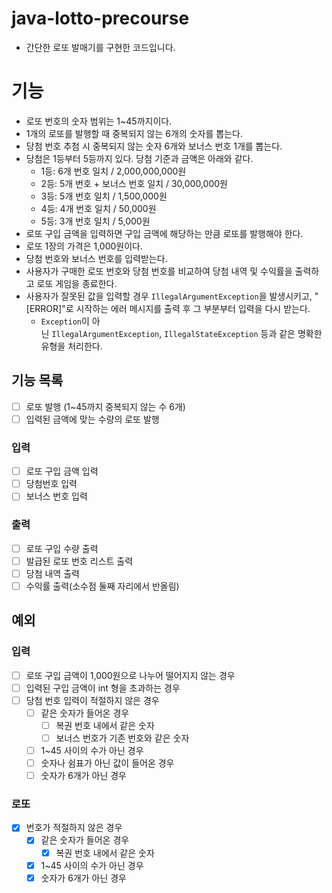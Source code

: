 # java-lotto-precourse

- 간단한 로또 발매기를 구현한 코드입니다.

# 기능

- 로또 번호의 숫자 범위는 1~45까지이다.
- 1개의 로또를 발행할 때 중복되지 않는 6개의 숫자를 뽑는다.
- 당첨 번호 추첨 시 중복되지 않는 숫자 6개와 보너스 번호 1개를 뽑는다.
- 당첨은 1등부터 5등까지 있다. 당첨 기준과 금액은 아래와 같다.
    - 1등: 6개 번호 일치 / 2,000,000,000원
    - 2등: 5개 번호 + 보너스 번호 일치 / 30,000,000원
    - 3등: 5개 번호 일치 / 1,500,000원
    - 4등: 4개 번호 일치 / 50,000원
    - 5등: 3개 번호 일치 / 5,000원
- 로또 구입 금액을 입력하면 구입 금액에 해당하는 만큼 로또를 발행해야 한다.
- 로또 1장의 가격은 1,000원이다.
- 당첨 번호와 보너스 번호를 입력받는다.
- 사용자가 구매한 로또 번호와 당첨 번호를 비교하여 당첨 내역 및 수익률을 출력하고 로또 게임을 종료한다.
- 사용자가 잘못된 값을 입력할 경우 `IllegalArgumentException`을 발생시키고, "[ERROR]"로 시작하는 에러 메시지를 출력 후 그 부분부터 입력을 다시 받는다.
    - `Exception`이 아닌 `IllegalArgumentException`, `IllegalStateException` 등과 같은 명확한 유형을 처리한다.

## 기능 목록

- [ ]  로또 발행 (1~45까지 중복되지 않는 수 6개)
- [ ]  입력된 금액에 맞는 수량의 로또 발행

### 입력

- [ ]  로또 구입 금액 입력
- [ ]  당첨번호 입력
- [ ]  보너스 번호 입력

### 출력

- [ ]  로또 구입 수량 출력
- [ ]  발급된 로또 번호 리스트 출력
- [ ]  당첨 내역 출력
- [ ]  수익률 출력(소수점 둘째 자리에서 반올림)

## 예외

### 입력

- [ ]  로또 구입 금액이 1,000원으로 나누어 떨어지지 않는 경우
- [ ]  입력된 구입 금액이 int 형을 초과하는 경우
- [ ]  당첨 번호 입력이 적절하지 않은 경우
    - [ ]  같은 숫자가 들어온 경우
        - [ ]  복권 번호 내에서 같은 숫자
        - [ ]  보너스 번호가 기존 번호와 같은 숫자
    - [ ]  1~45 사이의 수가 아닌 경우
    - [ ]  숫자나 쉼표가 아닌 값이 들어온 경우
    - [ ]  숫자가 6개가 아닌 경우

### 로또

- [x]  번호가 적절하지 않은 경우
    - [x]  같은 숫자가 들어온 경우
        - [x]  복권 번호 내에서 같은 숫자
    - [x]  1~45 사이의 수가 아닌 경우
    - [x]  숫자가 6개가 아닌 경우
